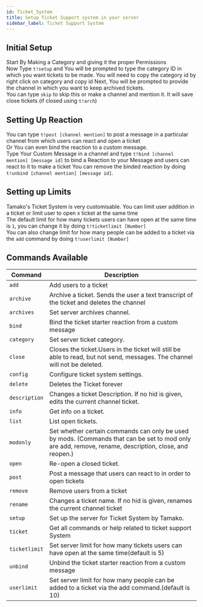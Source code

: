 ```yaml
---
id: Ticket_System
title: Setup Ticket Support system in your server
sidebar_label: Ticket Support System
---
```


## Initial Setup

Start By Making a Category and giving it the proper Permissions<br>
Now Type `t!setup` and You will be prompted to type the category ID in which you want tickets to be made.
You will need to copy the category id by right click on category and copy id
Next, You will be prompted to provide the channel in which you want to keep archived tickets.<br>
You can type `skip` to skip this or make a channel and mention it.
It will save close tickets (if closed using `t!arch`)

## Setting Up Reaction

You can type `t!post [channel mention]` to post a message in a particular channel from which users can react and open a ticket<br>
Or You can even bind the reaction to a custom message.<br>
Type Your Custom Message in a channel and type `t!bind [channel mention] [message id]` to bind a Reaction to your Message and users can react to it to make a ticket
You can remove the binded reaction by doing `t!unbind [channel mention] [message id]`.

## Setting up Limits

Tamako's Ticket System is very customisable. You can limit user addition in a ticket or limit user to open x ticket at the same time<br>
The default limit for how many tickets users can have open at the same time is `1`, you can change it by doing `t!ticketlimit [Number]` <br>
You can also change limit for how many people can be added to a ticket via the `add` command by doing `t!userlimit [Number]`<br>

## Commands Available

| Command | Description |
| ------- | ----------- |
| ``add`` | Add users to a ticket
| ``archive`` | Archive a ticket. Sends the user a text transcript of the ticket and deletes the channel
| ``archives`` | Set server archives channel.
| ``bind`` | Bind the ticket starter reaction from a custom message
| ``category`` | Set server ticket category.
| ``close`` | Closes the ticket.Users in the ticket will still be able to read, but not send, messages. The channel will not be deleted.
| ``config`` | Configure ticket system settings.
| ``delete`` | Deletes the Ticket forever
| ``description`` | Changes a ticket Description. If no hid is given, edits the current channel ticket.
| ``info`` | Get info on a ticket.
| ``list`` | List open tickets.
| ``modonly`` | Set whether certain commands can only be used by mods. (Commands that can be set to mod only are add, remove, rename, description, close, and reopen.)
| ``open`` | Re-open a closed ticket.
| ``post`` | Post a message that users can react to in order to open tickets
| ``remove`` | Remove users from a ticket
| ``rename`` | Changes a ticket name. If no hid is given, renames the current channel ticket
| ``setup`` | Set up the server for Ticket System by Tamako.
| ``ticket`` | Get all commands or help related to ticket support System
| ``ticketlimit`` | Set server limit for how many tickets users can have open at the same time(default is 5)
| ``unbind`` | Unbind the ticket starter reaction from a custom message
| ``userlimit`` | Set server limit for how many people can be added to a ticket via the add command.(default is 10)
